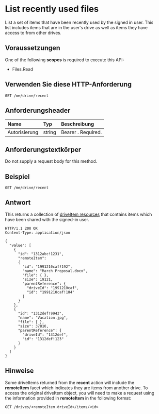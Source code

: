 # <a name="list-recently-used-files"></a>List recently used files

List a set of items that have been recently used by the signed in user. This list includes items that are in the user's drive as well as items they have access to from other drives.

## <a name="prerequisites"></a>Voraussetzungen
One of the following **scopes** is required to execute this API:

  * Files.Read

## <a name="http-request"></a>Verwenden Sie diese HTTP-Anforderung

<!-- { "blockType": "ignored" } -->
```
GET /me/drive/recent
```

## <a name="request-headers"></a>Anforderungsheader

| Name          | Typ   | Beschreibung                                                                                                                                                                                       |
|:--------------|:-------|:--------------------------------------------------------------------------------------------------------------------------------------------------------------------------------------------------|
| Autorisierung | string | Bearer <token>. Required.                                                                                                                                                                         |

## <a name="request-body"></a>Anforderungstextkörper
Do not supply a request body for this method.

## <a name="example"></a>Beispiel

<!-- { "blockType": "request", "name": "drive-recent", "scopes": "files.read" } -->
```http
GET /me/drive/recent
```

## <a name="response"></a>Antwort

This returns a collection of [driveItem resources](../resources/driveitem.md) that contains items which have been shared with the signed-in user.


<!-- { "blockType": "response", "@odata.type": "microsoft.graph.driveItem", "isCollection": true, "truncated": true } -->
```http
HTTP/1.1 200 OK
Content-Type: application/json

{
  "value": [
    {
      "id": "1312abc!1231",
      "remoteItem":
      {
        "id": "1991210caf!192",
        "name": "March Proposal.docx",
        "file": { },
        "size": 19121,
        "parentReference": {
          "driveId": "1991210caf",
          "id": "1991210caf!104"
        }
      }
    },
    {
      "id": "1312def!9943",
      "name": "Vacation.jpg",
      "file": { },
      "size": 37810,
      "parentReference": {
        "driveId": "1312def",
        "id": "1312def!123"
      }
    }
  ]
}
```

## <a name="remarks"></a>Hinweise

Some driveItems returned from the **recent** action will include the **remoteItem** facet which indicates they are items from another drive. To access the original driveItem object, you will need to make a request using the information provided in **remoteItem** in the following format:

<!-- {"blockType": "ignored"} -->
```http
GET /drives/<remoteItem.driveId>/items/<id>
```

<!-- {
  "type": "#page.annotation",
  "description": "Retrieve a list of files shared with the signed-in user.",
  "keywords": "sharedWithMe onedrive shared files",
  "section": "documentation",
  "tocPath": "OneDrive/Drive/Shared with me"
} -->
